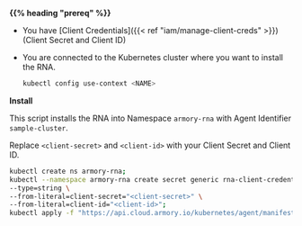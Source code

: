 
**{{% heading "prereq" %}}**

* You have [Client Credentials]({{< ref "iam/manage-client-creds" >}}) (Client Secret and Client ID)
* You are connected to the Kubernetes cluster where you want to install the RNA.

  ```bash
  kubectl config use-context <NAME>
  ```

**Install**

This script installs the RNA into Namespace `armory-rna` with Agent Identifier `sample-cluster`.

Replace `<client-secret>` and `<client-id>` with your Client Secret and Client ID.

```bash
kubectl create ns armory-rna; 
kubectl --namespace armory-rna create secret generic rna-client-credentials \
--type=string \
--from-literal=client-secret="<client-secret>" \
--from-literal=client-id="<client-id>";
kubectl apply -f "https://api.cloud.armory.io/kubernetes/agent/manifest?agentIdentifier=sample-cluster&namespace=armory-rna"
```
